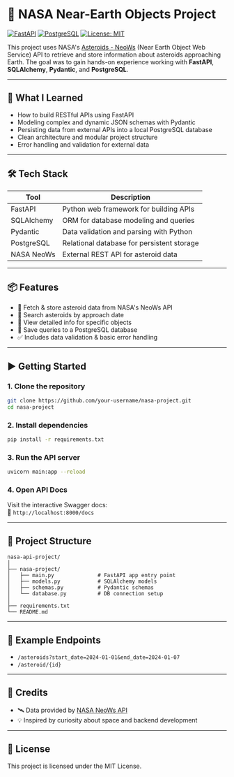 # 🚀 NASA Near-Earth Objects Project

[![FastAPI](https://img.shields.io/badge/FastAPI-0.100+-green)](https://fastapi.tiangolo.com/)
[![PostgreSQL](https://img.shields.io/badge/PostgreSQL-15-blue)](https://www.postgresql.org/)
[![License: MIT](https://img.shields.io/badge/License-MIT-yellow.svg)](https://opensource.org/licenses/MIT)

This project uses NASA's [Asteroids - NeoWs](https://api.nasa.gov/) (Near Earth Object Web Service) API to retrieve and store information about asteroids approaching Earth. The goal was to gain hands-on experience working with **FastAPI**, **SQLAlchemy**, **Pydantic**, and **PostgreSQL**.

---

## 🧠 What I Learned

- How to build RESTful APIs using FastAPI
- Modeling complex and dynamic JSON schemas with Pydantic
- Persisting data from external APIs into a local PostgreSQL database
- Clean architecture and modular project structure
- Error handling and validation for external data

---

## 🛠️ Tech Stack

| Tool        | Description                                |
|-------------|--------------------------------------------|
| FastAPI     | Python web framework for building APIs     |
| SQLAlchemy  | ORM for database modeling and queries      |
| Pydantic    | Data validation and parsing with Python    |
| PostgreSQL  | Relational database for persistent storage |
| NASA NeoWs  | External REST API for asteroid data        |

---

## 📦 Features

- 🔭 Fetch & store asteroid data from NASA's NeoWs API
- 📅 Search asteroids by approach date
- 🔎 View detailed info for specific objects
- 💾 Save queries to a PostgreSQL database
- ✅ Includes data validation & basic error handling

---

## ▶️ Getting Started

### 1. Clone the repository

```bash
git clone https://github.com/your-username/nasa-project.git
cd nasa-project
```

### 2. Install dependencies

```bash
pip install -r requirements.txt
```

### 3. Run the API server

```bash
uvicorn main:app --reload
```

### 4. Open API Docs

Visit the interactive Swagger docs:  
📍 `http://localhost:8000/docs`

---

## 📁 Project Structure

```
nasa-api-project/
│
├── nasa-project/
│   ├── main.py              # FastAPI app entry point
│   ├── models.py            # SQLAlchemy models
│   ├── schemas.py           # Pydantic schemas
│   └── database.py          # DB connection setup 
│
├── requirements.txt
└── README.md
```

---

## 🔗 Example Endpoints

- `/asteroids?start_date=2024-01-01&end_date=2024-01-07`
- `/asteroid/{id}`

---

## 🌌 Credits

- 🛰️ Data provided by [NASA NeoWs API](https://api.nasa.gov/)
- 💡 Inspired by curiosity about space and backend development

---

## 📄 License

This project is licensed under the MIT License.